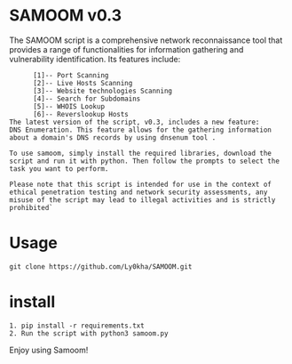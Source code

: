 # SAMOOM v0.3
The SAMOOM script is a comprehensive network reconnaissance tool that provides a range of functionalities for information gathering and vulnerability identification. Its features include:
```
      [1]-- Port Scanning
      [2]-- Live Hosts Scanning
      [3]-- Website technologies Scanning
      [4]-- Search for Subdomains
      [5]-- WHOIS Lookup
      [6]-- Reverslookup Hosts
The latest version of the script, v0.3, includes a new feature:
DNS Enumeration. This feature allows for the gathering information about a domain's DNS records by using dnsenum tool .

To use samoom, simply install the required libraries, download the script and run it with python. Then follow the prompts to select the task you want to perform.

Please note that this script is intended for use in the context of ethical penetration testing and network security assessments, any misuse of the script may lead to illegal activities and is strictly prohibited`
```
# Usage
```
git clone https://github.com/Ly0kha/SAMOOM.git
```


# install
```
1. pip install -r requirements.txt
2. Run the script with python3 samoom.py
```
Enjoy using Samoom!
